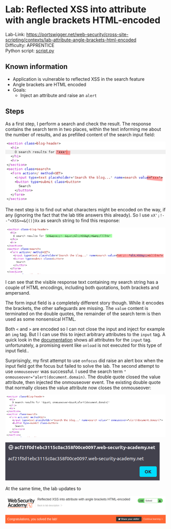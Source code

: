 # Lab: Reflected XSS into attribute with angle brackets HTML-encoded

Lab-Link: <https://portswigger.net/web-security/cross-site-scripting/contexts/lab-attribute-angle-brackets-html-encoded>  
Difficulty: APPRENTICE  
Python script: [script.py](script.py)  

## Known information

- Application is vulnerable to reflected XSS in the search feature
- Angle brackets are HTML encoded
- Goals:
  - Inject an attribute and raise an `alert`

## Steps

As a first step, I perform a search and check the result. The response contains the search term in two places, within the text informing me about the number of results, and as prefilled content of the search input field:

![search_result](img/search_result.png)

The next step is to find out what characters might be encoded on the way, if any (ignoring the fact that the lab title answers this already). So I use `xX';!--"<XSS>=&{()}Xx` as search string to find this response:

![search_result_encode_test](img/search_result_encode_test.png)

I can see that the visible response text containing my search string has a couple of HTML encodings, including both quotations, both brackets and ampersand.

The form input field is a completely different story though. While it encodes the brackets, the other safeguards are missing. The `value` content is terminated on the double quotes, the remainder of the search term is then used as some nonsensical HTML.

Both `<` and `>` are encoded so I can not close the input and inject for example an `img` tag. But I I can use this to inject arbitrary attributes to the `input` tag. A quick look in the [documentation](https://www.w3schools.com/tags/tag_input.asp) shows all attributes for the `input` tag. unfortunately, a promising event like `onload` is not executed for this type of input field..

Surprisingly, my first attempt to use `onfocus` did raise an alert box when the input field got the focus but failed to solve the lab. The second attempt to use `onmouseover` was successful. I used the search term `" onmouseover="alert(document.domain)`. The double quote closed the value attribute, then injected the onmouseover event. The existing double quote that normally closes the value attribute now closes the onmouseover:

![result_html](img/result_html.png)

![alert](img/alert.png)

At the same time, the lab updates to

![success](img/success.png)
